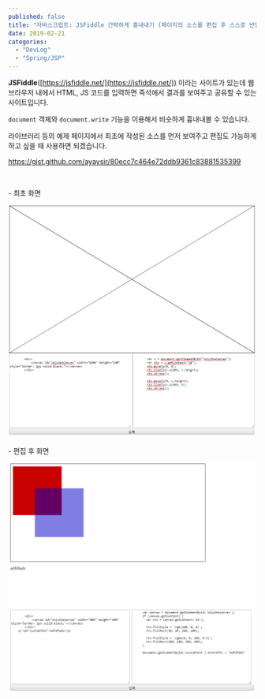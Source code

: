 ```yaml
---
published: false
title: "자바스크립트: JSFiddle 간략하게 흉내내기 (페이지의 소스를 편집 후 스스로 반영)"
date: 2019-02-21
categories: 
  - "DevLog"
  - "Spring/JSP"
---
```


**JSFiddle**([https://jsfiddle.net/](https://jsfiddle.net/)) 이라는 사이트가 있는데 웹 브라우저 내에서 HTML, JS 코드를 입력하면 즉석에서 결과를 보여주고 공유할 수 있는 사이트입니다.

`document` 객체와 `document.write` 기능을 이용해서 비슷하게 흉내내볼 수 있습니다.

라이브러리 등의 예제 페이지에서 최초에 작성된 소스를 먼저 보여주고 편집도 가능하게 하고 싶을 때 사용하면 되겠습니다.

https://gist.github.com/ayaysir/80ecc7c464e72ddb9361c83881535399

 

\- 최초 화면

![](./assets/img/wp-content/uploads/2019/02/cu-bef.png)

\- 편집 후 화면

![](./assets/img/wp-content/uploads/2019/02/cu-aft.png)
